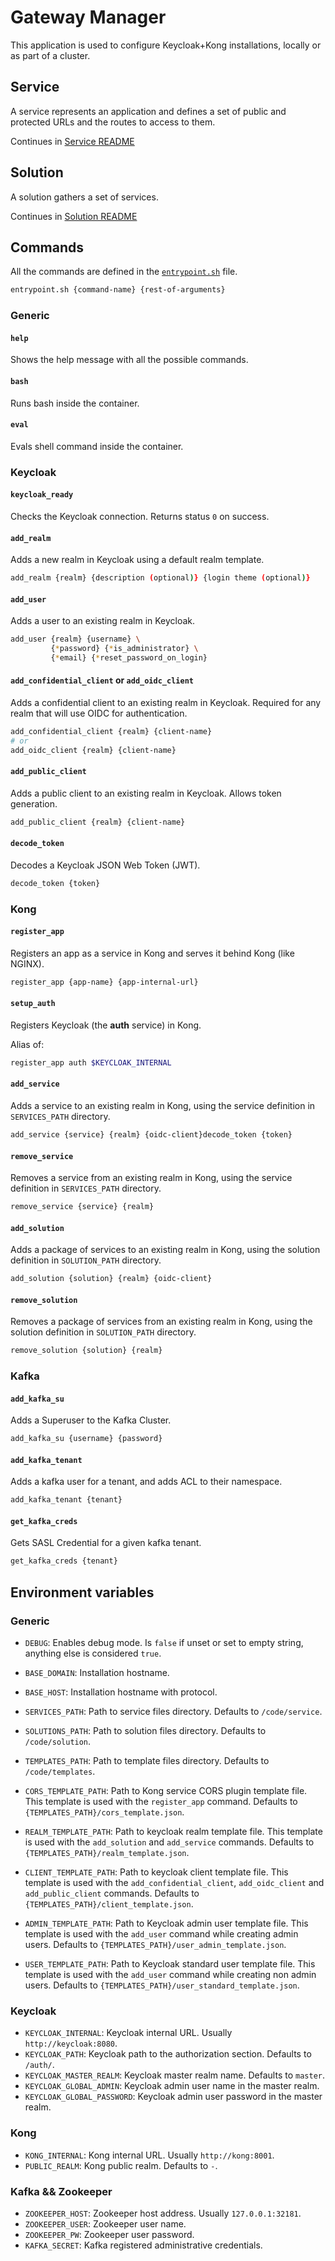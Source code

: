 # Gateway Manager

This application is used to configure Keycloak+Kong installations,
locally or as part of a cluster.

## Service

A service represents an application and defines a set of public and protected
URLs and the routes to access to them.

Continues in [Service README](/gateway-manager/service/README.md)

## Solution

A solution gathers a set of services.

Continues in [Solution README](/gateway-manager/solution/README.md)

## Commands

All the commands are defined in the [`entrypoint.sh`](/gateway-manager/entrypoint.sh) file.

```bash
entrypoint.sh {command-name} {rest-of-arguments}
```

### Generic

#### `help`
Shows the help message with all the possible commands.

#### `bash`
Runs bash inside the container.

#### `eval`
Evals shell command inside the container.

### Keycloak

#### `keycloak_ready`
Checks the Keycloak connection. Returns status `0` on success.

#### `add_realm`
Adds a new realm in Keycloak using a default realm template.

```bash
add_realm {realm} {description (optional)} {login theme (optional)}
```

#### `add_user`
Adds a user to an existing realm in Keycloak.

```bash
add_user {realm} {username} \
         {*password} {*is_administrator} \
         {*email} {*reset_password_on_login}
```

#### `add_confidential_client` or `add_oidc_client`
Adds a confidential client to an existing realm in Keycloak.
Required for any realm that will use OIDC for authentication.

```bash
add_confidential_client {realm} {client-name}
# or
add_oidc_client {realm} {client-name}
```

#### `add_public_client`
Adds a public client to an existing realm in Keycloak.
Allows token generation.

```bash
add_public_client {realm} {client-name}
```

#### `decode_token`
Decodes a Keycloak JSON Web Token (JWT).

```bash
decode_token {token}
```

### Kong

#### `register_app`
Registers an app as a service in Kong and serves it behind Kong (like NGINX).

```bash
register_app {app-name} {app-internal-url}
```

#### `setup_auth`
Registers Keycloak (the **auth** service) in Kong.

Alias of:

```bash
register_app auth $KEYCLOAK_INTERNAL
```

#### `add_service`
Adds a service to an existing realm in Kong,
using the service definition in `SERVICES_PATH` directory.

```bash
add_service {service} {realm} {oidc-client}decode_token {token}
```

#### `remove_service`
Removes a service from an existing realm in Kong,
using the service definition in `SERVICES_PATH` directory.

```bash
remove_service {service} {realm}
```

#### `add_solution`
Adds a package of services to an existing realm in Kong,
using the solution definition in `SOLUTION_PATH` directory.

```bash
add_solution {solution} {realm} {oidc-client}
```

#### `remove_solution`
Removes a package of services from an existing realm in Kong,
using the solution definition in `SOLUTION_PATH` directory.

```bash
remove_solution {solution} {realm}
```

### Kafka

#### `add_kafka_su`
Adds a Superuser to the Kafka Cluster.

```bash
add_kafka_su {username} {password}
```

#### `add_kafka_tenant`
Adds a kafka user for a tenant, and adds ACL to their namespace.

```bash
add_kafka_tenant {tenant}
```

#### `get_kafka_creds`
Gets SASL Credential for a given kafka tenant.

```bash
get_kafka_creds {tenant}
```

## Environment variables

### Generic

- `DEBUG`: Enables debug mode. Is `false` if unset or set to empty string,
  anything else is considered `true`.

- `BASE_DOMAIN`: Installation hostname.

- `BASE_HOST`: Installation hostname with protocol.

- `SERVICES_PATH`: Path to service files directory. Defaults to `/code/service`.

- `SOLUTIONS_PATH`: Path to solution files directory. Defaults to `/code/solution`.

- `TEMPLATES_PATH`: Path to template files directory.
  Defaults to `/code/templates`.

- `CORS_TEMPLATE_PATH`: Path to Kong service CORS plugin template file.
  This template is used with the `register_app` command.
  Defaults to `{TEMPLATES_PATH}/cors_template.json`.

- `REALM_TEMPLATE_PATH`: Path to keycloak realm template file.
  This template is used with the `add_solution` and `add_service` commands.
  Defaults to `{TEMPLATES_PATH}/realm_template.json`.

- `CLIENT_TEMPLATE_PATH`: Path to keycloak client template file.
  This template is used with the `add_confidential_client`, `add_oidc_client`
  and `add_public_client` commands.
  Defaults to `{TEMPLATES_PATH}/client_template.json`.

- `ADMIN_TEMPLATE_PATH`: Path to Keycloak admin user template file.
  This template is used with the `add_user` command while creating admin users.
  Defaults to `{TEMPLATES_PATH}/user_admin_template.json`.

- `USER_TEMPLATE_PATH`: Path to Keycloak standard user template file.
  This template is used with the `add_user` command while creating non admin users.
  Defaults to `{TEMPLATES_PATH}/user_standard_template.json`.

### Keycloak

- `KEYCLOAK_INTERNAL`: Keycloak internal URL. Usually `http://keycloak:8080`.
- `KEYCLOAK_PATH`: Keycloak path to the authorization section. Defaults to `/auth/`.
- `KEYCLOAK_MASTER_REALM`: Keycloak master realm name. Defaults to `master`.
- `KEYCLOAK_GLOBAL_ADMIN`: Keycloak admin user name in the master realm.
- `KEYCLOAK_GLOBAL_PASSWORD`: Keycloak admin user password in the master realm.

### Kong

- `KONG_INTERNAL`: Kong internal URL. Usually `http://kong:8001`.
- `PUBLIC_REALM`: Kong public realm. Defaults to `-`.

### Kafka && Zookeeper

- `ZOOKEEPER_HOST`: Zookeeper host address. Usually `127.0.0.1:32181`.
- `ZOOKEEPER_USER`: Zookeeper user name.
- `ZOOKEEPER_PW`: Zookeeper user password.
- `KAFKA_SECRET`: Kafka registered administrative credentials.
